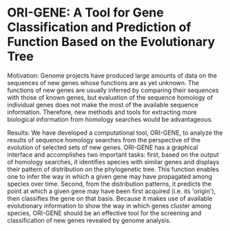 # ORI-GENE: A Tool for Gene Classification and Prediction of Function Based on the Evolutionary Tree

Motivation: Genome projects have produced large amounts of data on the sequences of new genes whose functions are as yet unknown. The functions of new genes are usually inferred by comparing their sequences with those of known genes, but evaluation of the sequence homology of individual genes does not make the most of the available sequence information. Therefore, new methods and tools for extracting more biological information from homology searches would be advantageous.

Results: We have developed a computational tool, ORI-GENE, to analyze the results of sequence homology searches from the perspective of the evolution of selected sets of new genes. ORI-GENE has a graphical interface and accomplishes two important tasks: first, based on the output of homology searches, it identifies species with similar genes and displays their pattern of distribution on the phylogenetic tree. This function enables one to infer the way in which a given gene may have propagated among species over time. Second, from the distribution patterns, it predicts the point at which a given gene may have been first acquired (i.e. its 'origin'), then classifies the gene on that basis. Because it makes use of available evolutionary information to show the way in which genes cluster among species, ORI-GENE should be an effective tool for the screening and classification of new genes revealed by genome analysis.
